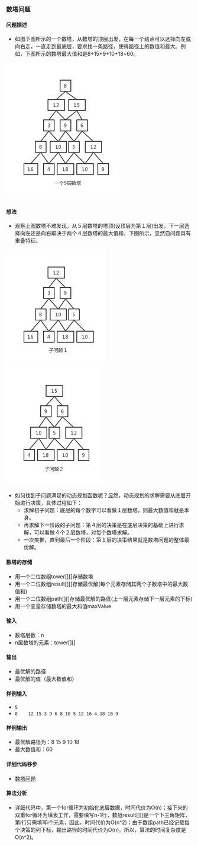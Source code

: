 ### 数塔问题
#### 问题描述

- 如图下图所示的一个数塔，从数塔的顶层出发，在每一个结点可以选择向左或向右走，一直走到最底层，要求找一条路径，使得路径上的数值和最大。例如，下图所示的数塔最大值和是8+15+9+10+18=60。

![数塔](../../images/data-tower.png)

#### 想法

- 观察上图数塔不难发现，从５层数塔的塔顶(设顶层为第１层)出发，下一层选择向左还是向右取决于两个４层数塔的最大值和，下图所示，显然自问题具有重叠特征。

![子问题1](../../images/sub-tower1.png) ![子问题2](../../images/sub-tower2.png)

- 如何找到子问题满足的动态规划函数呢？显然，动态规划的求解需要从底层开始进行决策，具体过程如下：
  - 求解初子问题：底层的每个数字可以看做１层数塔，则最大数值和就是本身。
  - 再求解下一阶段的子问题：第４层的决策是在底层决策的基础上进行求解，可以看做４个２层数塔，对每个数塔求解。
  - 一次类推，直到最后一个阶段：第１层的决策结果就是数塔问题的整体最优解。

#### 数塔的存储

- 用一个二位数组tower[][]存储数塔
- 用一个二位数组result[][]存储最优解(每个元素存储其两个子数塔中的最大数值和)
- 用一个二位数组path[][]存储最优解的路径(上一层元素存储下一层元素的下标)
- 用一个变量存储数塔的最大和值maxValue

#### 输入

- 数塔层数：n
- n层数塔的元素：tower[][]

#### 输出

- 最优解的路径
- 最优解的值（最大数值和）

#### 样例输入

- `5`
- `8   
12 15
3 9 6
8 10 5 12
16 4 18 10 9
`

#### 样例输出

- 最优解路径为：8 15 9 10 18
- 最大数值和：60

#### 详细代码移步

- [数塔问题](https://github.com/Mr-Joke/Algorithm/blob/master/Dynamic/src/DataTower.java)

#### 算法分析

- 详细代码中，第一个for循环为初始化底层数据，时间代价为O(n)；接下来的双重for循环为填表工作，需要填写n-1行，数组result[][]是一个下三角矩阵，第i行只需填写i个元素，因此，时间代价为O(n^2)；由于数组path已经记载每个决策的列下标，输出路径的时间代价为O(n)。所以，算法的时间复杂度是O(n^2)。
